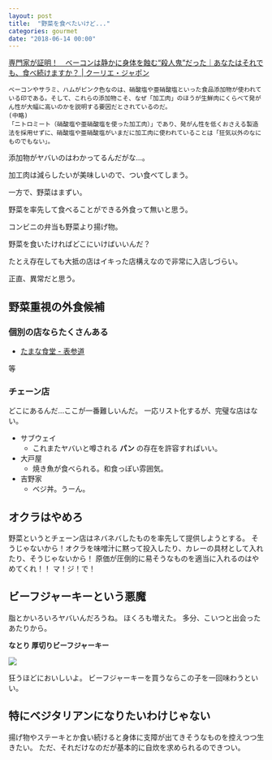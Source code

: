 ```yaml
---
layout: post
title:  "野菜を食べたいけど..."
categories: gourmet
date: "2018-06-14 00:00"
---
```


[専門家が証明！　ベーコンは静かに身体を蝕む“殺人鬼”だった｜あなたはそれでも、食べ続けますか？ \| クーリエ・ジャポン](https://courrier.jp/news/archives/124171/)

```
ベーコンやサラミ、ハムがピンク色なのは、硝酸塩や亜硝酸塩といった食品添加物が使われている印である。そして、これらの添加物こそ、なぜ「加工肉」のほうが生鮮肉にくらべて発がん性が大幅に高いのかを説明する要因だとされているのだ。
(中略)
「ニトロミート（硝酸塩や亜硝酸塩を使った加工肉）」であり、発がん性を低くおさえる製造法を採用せずに、硝酸塩や亜硝酸塩がいまだに加工肉に使われていることは「狂気以外のなにものでもない」。
```

添加物がヤバいのはわかってるんだがな...。

加工肉は減らしたいが美味しいので、つい食べてしまう。

一方で、野菜はまずい。

野菜を率先して食べることができる外食って無いと思う。

コンビニの弁当も野菜より揚げ物。

野菜を食いたければどこにいけばいいんだ？

たとえ存在しても大抵の店はイキった店構えなので非常に入店しづらい。

正直、異常だと思う。

## 野菜重視の外食候補

### 個別の店ならたくさんある

- [たまな食堂 \- 表参道](https://tabelog.com/tokyo/A1306/A130602/13120251/)

等

### チェーン店

どこにあるんだ...ここが一番難しいんだ。
一応リスト化するが、完璧な店はない。

- サブウェイ
  - これまたヤバいと噂される **パン** の存在を許容すればいい。
- 大戸屋
  - 焼き魚が食べられる。和食っぽい雰囲気。
- 吉野家
  - ベジ丼。うーん。

## オクラはやめろ

野菜というとチェーン店はネバネバしたものを率先して提供しようとする。
そうじゃないから！オクラを味噌汁に黙って投入したり、カレーの具材として入れたり、そうじゃないから！
原価が圧倒的に易そうなものを適当に入れるのはやめてくれ！！
マ！ジ！で！

## ビーフジャーキーという悪魔

脂とかいろいろヤバいんだろうね。
ほくろも増えた。
多分、こいつと出会ったあたりから。

**なとり 厚切りビーフジャーキー**

<a href="https://www.amazon.co.jp/%E3%81%AA%E3%81%A8%E3%82%8A-THE%E3%81%8A%E3%81%A4%E3%81%BE%E3%81%BFBEEF%E5%8E%9A%E5%88%87%E3%83%93%E3%83%BC%E3%83%95%E3%82%B8%E3%83%A3%E3%83%BC%E3%82%AD%E3%83%BC-41g%C3%975%E8%A2%8B/dp/B015FIPI94/ref=as_li_ss_il?ie=UTF8&linkCode=li3&tag=infirmaria112-22&linkId=44791ead91613dd837fdac4129dd8bc3" target="_blank"><img border="0" src="//ws-fe.amazon-adsystem.com/widgets/q?_encoding=UTF8&ASIN=B015FIPI94&Format=_SL250_&ID=AsinImage&MarketPlace=JP&ServiceVersion=20070822&WS=1&tag=infirmaria112-22" ></a><img src="https://ir-jp.amazon-adsystem.com/e/ir?t=infirmaria112-22&l=li3&o=9&a=B015FIPI94" width="1" height="1" border="0" alt="画像は Amazon.co.jpアソシエイト のものを利用しています." style="border:none !important; margin:0px !important;" />

狂うほどにおいしいよ。
ビーフジャーキーを買うならこの子を一回味わうといい。

## 特にベジタリアンになりたいわけじゃない

揚げ物やステーキとか食い続けると身体に支障が出てきそうなものを控えつつ生きたい。
ただ、それだけなのだが基本的に自炊を求められるのできつい。
